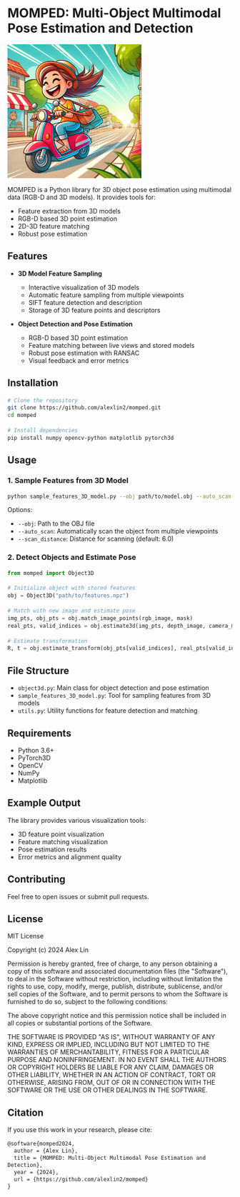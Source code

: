 # MOMPED: Multi-Object Multimodal Pose Estimation and Detection

<img src="assets/mom_on_a_moped.webp" alt="MOMPED" width="300"/>

MOMPED is a Python library for 3D object pose estimation using multimodal data (RGB-D and 3D models). It provides tools for:
- Feature extraction from 3D models
- RGB-D based 3D point estimation
- 2D-3D feature matching
- Robust pose estimation

## Features

- **3D Model Feature Sampling**
  - Interactive visualization of 3D models
  - Automatic feature sampling from multiple viewpoints
  - SIFT feature detection and description
  - Storage of 3D feature points and descriptors

- **Object Detection and Pose Estimation**
  - RGB-D based 3D point estimation
  - Feature matching between live views and stored models
  - Robust pose estimation with RANSAC
  - Visual feedback and error metrics

## Installation

```bash
# Clone the repository
git clone https://github.com/alexlin2/momped.git
cd momped

# Install dependencies
pip install numpy opencv-python matplotlib pytorch3d
```

## Usage

### 1. Sample Features from 3D Model
```bash
python sample_features_3D_model.py --obj path/to/model.obj --auto_scan
```
Options:
- `--obj`: Path to the OBJ file
- `--auto_scan`: Automatically scan the object from multiple viewpoints
- `--scan_distance`: Distance for scanning (default: 6.0)

### 2. Detect Objects and Estimate Pose
```python
from momped import Object3D

# Initialize object with stored features
obj = Object3D("path/to/features.npz")

# Match with new image and estimate pose
img_pts, obj_pts = obj.match_image_points(rgb_image, mask)
real_pts, valid_indices = obj.estimate3d(img_pts, depth_image, camera_matrix)

# Estimate transformation
R, t = obj.estimate_transform(obj_pts[valid_indices], real_pts[valid_indices])
```

## File Structure

- `object3d.py`: Main class for object detection and pose estimation
- `sample_features_3D_model.py`: Tool for sampling features from 3D models
- `utils.py`: Utility functions for feature detection and matching

## Requirements

- Python 3.6+
- PyTorch3D
- OpenCV
- NumPy
- Matplotlib

## Example Output

The library provides various visualization tools:
- 3D feature point visualization
- Feature matching visualization
- Pose estimation results
- Error metrics and alignment quality

## Contributing

Feel free to open issues or submit pull requests.

## License

MIT License

Copyright (c) 2024 Alex Lin

Permission is hereby granted, free of charge, to any person obtaining a copy
of this software and associated documentation files (the "Software"), to deal
in the Software without restriction, including without limitation the rights
to use, copy, modify, merge, publish, distribute, sublicense, and/or sell
copies of the Software, and to permit persons to whom the Software is
furnished to do so, subject to the following conditions:

The above copyright notice and this permission notice shall be included in all
copies or substantial portions of the Software.

THE SOFTWARE IS PROVIDED "AS IS", WITHOUT WARRANTY OF ANY KIND, EXPRESS OR
IMPLIED, INCLUDING BUT NOT LIMITED TO THE WARRANTIES OF MERCHANTABILITY,
FITNESS FOR A PARTICULAR PURPOSE AND NONINFRINGEMENT. IN NO EVENT SHALL THE
AUTHORS OR COPYRIGHT HOLDERS BE LIABLE FOR ANY CLAIM, DAMAGES OR OTHER
LIABILITY, WHETHER IN AN ACTION OF CONTRACT, TORT OR OTHERWISE, ARISING FROM,
OUT OF OR IN CONNECTION WITH THE SOFTWARE OR THE USE OR OTHER DEALINGS IN THE
SOFTWARE.

## Citation

If you use this work in your research, please cite:
```
@software{momped2024,
  author = {Alex Lin},
  title = {MOMPED: Multi-Object Multimodal Pose Estimation and Detection},
  year = {2024},
  url = {https://github.com/alexlin2/momped}
}
```